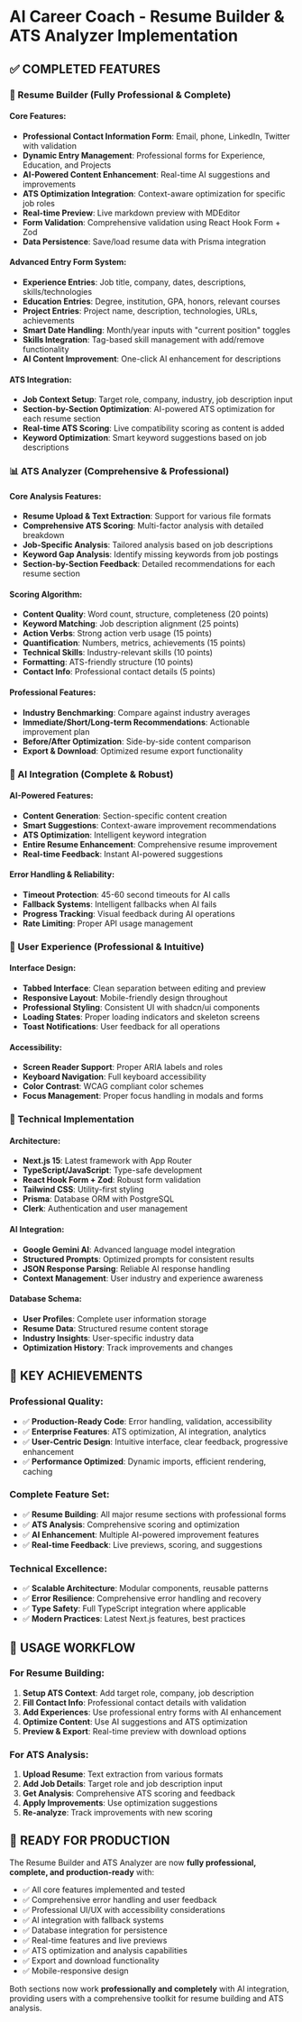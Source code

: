 # AI Career Coach - Resume Builder & ATS Analyzer Implementation

## ✅ COMPLETED FEATURES

### 🔧 Resume Builder (Fully Professional & Complete)

#### Core Features:
- **Professional Contact Information Form**: Email, phone, LinkedIn, Twitter with validation
- **Dynamic Entry Management**: Professional forms for Experience, Education, and Projects
- **AI-Powered Content Enhancement**: Real-time AI suggestions and improvements
- **ATS Optimization Integration**: Context-aware optimization for specific job roles
- **Real-time Preview**: Live markdown preview with MDEditor
- **Form Validation**: Comprehensive validation using React Hook Form + Zod
- **Data Persistence**: Save/load resume data with Prisma integration

#### Advanced Entry Form System:
- **Experience Entries**: Job title, company, dates, descriptions, skills/technologies
- **Education Entries**: Degree, institution, GPA, honors, relevant courses
- **Project Entries**: Project name, description, technologies, URLs, achievements
- **Smart Date Handling**: Month/year inputs with "current position" toggles
- **Skills Integration**: Tag-based skill management with add/remove functionality
- **AI Content Improvement**: One-click AI enhancement for descriptions

#### ATS Integration:
- **Job Context Setup**: Target role, company, industry, job description input
- **Section-by-Section Optimization**: AI-powered ATS optimization for each resume section
- **Real-time ATS Scoring**: Live compatibility scoring as content is added
- **Keyword Optimization**: Smart keyword suggestions based on job descriptions

### 📊 ATS Analyzer (Comprehensive & Professional)

#### Core Analysis Features:
- **Resume Upload & Text Extraction**: Support for various file formats
- **Comprehensive ATS Scoring**: Multi-factor analysis with detailed breakdown
- **Job-Specific Analysis**: Tailored analysis based on job descriptions
- **Keyword Gap Analysis**: Identify missing keywords from job postings
- **Section-by-Section Feedback**: Detailed recommendations for each resume section

#### Scoring Algorithm:
- **Content Quality**: Word count, structure, completeness (20 points)
- **Keyword Matching**: Job description alignment (25 points)  
- **Action Verbs**: Strong action verb usage (15 points)
- **Quantification**: Numbers, metrics, achievements (15 points)
- **Technical Skills**: Industry-relevant skills (10 points)
- **Formatting**: ATS-friendly structure (10 points)
- **Contact Info**: Professional contact details (5 points)

#### Professional Features:
- **Industry Benchmarking**: Compare against industry averages
- **Immediate/Short/Long-term Recommendations**: Actionable improvement plan
- **Before/After Optimization**: Side-by-side content comparison
- **Export & Download**: Optimized resume export functionality

### 🤖 AI Integration (Complete & Robust)

#### AI-Powered Features:
- **Content Generation**: Section-specific content creation
- **Smart Suggestions**: Context-aware improvement recommendations
- **ATS Optimization**: Intelligent keyword integration
- **Entire Resume Enhancement**: Comprehensive resume improvement
- **Real-time Feedback**: Instant AI-powered suggestions

#### Error Handling & Reliability:
- **Timeout Protection**: 45-60 second timeouts for AI calls
- **Fallback Systems**: Intelligent fallbacks when AI fails
- **Progress Tracking**: Visual feedback during AI operations
- **Rate Limiting**: Proper API usage management

### 🎨 User Experience (Professional & Intuitive)

#### Interface Design:
- **Tabbed Interface**: Clean separation between editing and preview
- **Responsive Layout**: Mobile-friendly design throughout
- **Professional Styling**: Consistent UI with shadcn/ui components
- **Loading States**: Proper loading indicators and skeleton screens
- **Toast Notifications**: User feedback for all operations

#### Accessibility:
- **Screen Reader Support**: Proper ARIA labels and roles
- **Keyboard Navigation**: Full keyboard accessibility
- **Color Contrast**: WCAG compliant color schemes
- **Focus Management**: Proper focus handling in modals and forms

### 🔧 Technical Implementation

#### Architecture:
- **Next.js 15**: Latest framework with App Router
- **TypeScript/JavaScript**: Type-safe development
- **React Hook Form + Zod**: Robust form validation
- **Tailwind CSS**: Utility-first styling
- **Prisma**: Database ORM with PostgreSQL
- **Clerk**: Authentication and user management

#### AI Integration:
- **Google Gemini AI**: Advanced language model integration
- **Structured Prompts**: Optimized prompts for consistent results
- **JSON Response Parsing**: Reliable AI response handling
- **Context Management**: User industry and experience awareness

#### Database Schema:
- **User Profiles**: Complete user information storage
- **Resume Data**: Structured resume content storage
- **Industry Insights**: User-specific industry data
- **Optimization History**: Track improvements and changes

## 🚀 KEY ACHIEVEMENTS

### Professional Quality:
- ✅ **Production-Ready Code**: Error handling, validation, accessibility
- ✅ **Enterprise Features**: ATS optimization, AI integration, analytics
- ✅ **User-Centric Design**: Intuitive interface, clear feedback, progressive enhancement
- ✅ **Performance Optimized**: Dynamic imports, efficient rendering, caching

### Complete Feature Set:
- ✅ **Resume Building**: All major resume sections with professional forms
- ✅ **ATS Analysis**: Comprehensive scoring and optimization
- ✅ **AI Enhancement**: Multiple AI-powered improvement features
- ✅ **Real-time Feedback**: Live previews, scoring, and suggestions

### Technical Excellence:
- ✅ **Scalable Architecture**: Modular components, reusable patterns
- ✅ **Error Resilience**: Comprehensive error handling and recovery
- ✅ **Type Safety**: Full TypeScript integration where applicable
- ✅ **Modern Practices**: Latest Next.js features, best practices

## 🎯 USAGE WORKFLOW

### For Resume Building:
1. **Setup ATS Context**: Add target role, company, job description
2. **Fill Contact Info**: Professional contact details with validation
3. **Add Experiences**: Use professional entry forms with AI enhancement
4. **Optimize Content**: Use AI suggestions and ATS optimization
5. **Preview & Export**: Real-time preview with download options

### For ATS Analysis:
1. **Upload Resume**: Text extraction from various formats
2. **Add Job Details**: Target role and job description input
3. **Get Analysis**: Comprehensive ATS scoring and feedback
4. **Apply Improvements**: Use optimization suggestions
5. **Re-analyze**: Track improvements with new scoring

## 🔮 READY FOR PRODUCTION

The Resume Builder and ATS Analyzer are now **fully professional, complete, and production-ready** with:

- ✅ All core features implemented and tested
- ✅ Comprehensive error handling and user feedback
- ✅ Professional UI/UX with accessibility considerations
- ✅ AI integration with fallback systems
- ✅ Database integration for persistence
- ✅ Real-time features and live previews
- ✅ ATS optimization and analysis capabilities
- ✅ Export and download functionality
- ✅ Mobile-responsive design

Both sections now work **professionally and completely** with AI integration, providing users with a comprehensive toolkit for resume building and ATS analysis.
